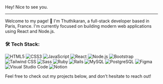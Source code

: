 Hey! Nice to see you.
<hr>
Welcome to my page! 👋  
I'm Thuthikaran, a full-stack developer based in Paris, France.  
I'm currently focused on building modern web applications using React and Node.js.

### 🛠 Tech Stack:

![HTML5](https://img.shields.io/badge/HTML5-E34F26?style=flat&logo=html5&logoColor=white)
![CSS3](https://img.shields.io/badge/CSS3-1572B6?style=flat&logo=css3&logoColor=white)
![JavaScript](https://img.shields.io/badge/JavaScript-F7DF1E?style=flat&logo=javascript&logoColor=black)
![React](https://img.shields.io/badge/React-61DAFB?style=flat&logo=react&logoColor=black)
![Node.js](https://img.shields.io/badge/Node.js-339933?style=flat&logo=node.js&logoColor=white)
![Bootstrap](https://img.shields.io/badge/Bootstrap-7952B3?style=flat&logo=bootstrap&logoColor=white)
![Tailwind CSS](https://img.shields.io/badge/Tailwind%20CSS-06B6D4?style=flat&logo=tailwindcss&logoColor=white)
![Sass](https://img.shields.io/badge/Sass-CC6699?style=flat&logo=sass&logoColor=white)
![Ruby](https://img.shields.io/badge/Ruby-CC342D?style=flat&logo=ruby&logoColor=white)
![Rails](https://img.shields.io/badge/Ruby%20on%20Rails-CC0000?style=flat&logo=rubyonrails&logoColor=white)
![MySQL](https://img.shields.io/badge/MySQL-4479A1?style=flat&logo=mysql&logoColor=white)
![PostgreSQL](https://img.shields.io/badge/PostgreSQL-336791?style=flat&logo=postgresql&logoColor=white)
![Figma](https://img.shields.io/badge/Figma-F24E1E?style=flat&logo=figma&logoColor=white)
![Visual Studio Code](https://img.shields.io/badge/VS%20Code-007ACC?style=flat&logo=visualstudiocode&logoColor=white)
![Notion](https://img.shields.io/badge/Notion-000000?style=flat&logo=notion&logoColor=white)

Feel free to check out my projects below, and don’t hesitate to reach out!
